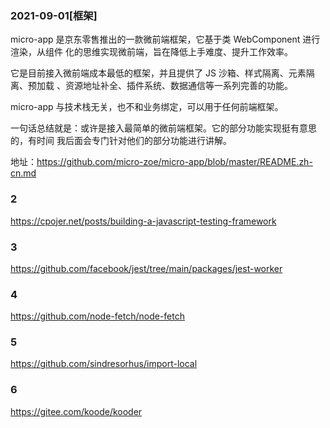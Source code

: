 ### 2021-09-01[框架]

micro-app 是京东零售推出的一款微前端框架，它基于类 WebComponent 进行渲染，从组件
化的思维实现微前端，旨在降低上手难度、提升工作效率。

它是目前接入微前端成本最低的框架，并且提供了 JS 沙箱、样式隔离、元素隔离、预加载
、资源地址补全、插件系统、数据通信等一系列完善的功能。

micro-app 与技术栈无关，也不和业务绑定，可以用于任何前端框架。

一句话总结就是：或许是接入最简单的微前端框架。它的部分功能实现挺有意思的，有时间
我后面会专门针对他们的部分功能进行讲解。

地址：https://github.com/micro-zoe/micro-app/blob/master/README.zh-cn.md

### 2

https://cpojer.net/posts/building-a-javascript-testing-framework

### 3

https://github.com/facebook/jest/tree/main/packages/jest-worker

### 4

https://github.com/node-fetch/node-fetch

### 5

https://github.com/sindresorhus/import-local

### 6

https://gitee.com/koode/kooder
